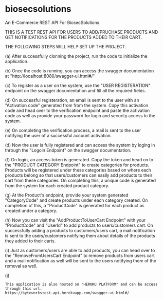 # biosecsolutions
An E-Commerce REST API For BiosecSolutions

THIS IS A TEST REST API FOR USERS TO ADD/PRUCHASE PRODUCTS AND GET NOTIFICATIONS FOR THE PRODUCTS ADDED TO THEIR CART.

THE FOLLOWING STEPS WILL HELP SET UP THE PROJECT.

(a) After successfully clonning the project, run the code to initialize the application.

(b) Once the code is running, you can access the swagger documentation at "http://localhost:8080/swagger-ui.html#/"

(c) To register as a user on the system, use the "USER REGISTERATION" endpoint on the swagger documentation and fill all the 
    required fields.
    
(d) On successful registeration, an email is sent to the user with an "Activation code" generated from from the system.
    Copy this activation code and head over to the verification endpoint and paste the activation code as well as provide your
    password for login and security access to the system.
    
(e) On completing the verification process, a mail is sent to the user notifying the user of a successful account activation.

(d) Now the user is fully registered and can access the system by loging in through the "Logoin Endpoint" on the swagger documentation.

(f) On login, an access token is generated. Copy the token and head on to the "PRODUCT CATEGORY Endpoint" to create categories for products.
    Products will be registered under these categories based on where each products belong so that users/customers can easily add products to their cart from these categories.
    On completing this, a unique code is generated from the system for each created product category.
    
(g) At the Product's endpoint, provide your system generated "CategoryCode" and create products under each category created. On completion of 
    this, a "ProductCode" is generated for each product as created under a category.
    
(h) Now you can visit the "AddProductToUserCart Endpoint" with your "ProductCode" and "UserId"  to add products to users/customers cart. 
    On successfully adding a products to customers/users cart, a mail notification is sent to the users/customers notifying them about details of the products they added to their carts.
    
(i) Just as customers/users are able to add products, you can head over to the "RemoveFromUsersCart Endpoint" to remove products from users cart and a mail notification as well will be sent to 
    the users notifying them of the removal as well.
    
(j) 
    
    This application is also hosted on "HEROKU PLATFORM" and can be access through this url:
    https://byteworkstest-api.herokuapp.com/swagger-ui.html#/

